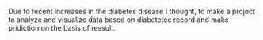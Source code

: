 Due to recent increases in the diabetes disease I thought, to make a project to analyze and visualize data based on diabetetec record 
and make pridiction on the basis of ressult.
